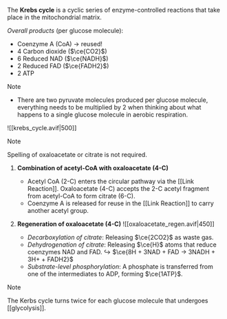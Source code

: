 The **Krebs cycle** is a cyclic series of enzyme-controlled reactions that take place in the mitochondrial matrix.

*Overall products* (per glucose molecule):
- Coenzyme A (CoA) → reused!
- 4 Carbon dioxide ($\ce{CO2}$)
- 6 Reduced NAD ($\ce{NADH}$)
- 2 Reduced FAD ($\ce{FADH2}$)
- 2 ATP

> [!note]
> - There are two pyruvate molecules produced per glucose molecule, everything needs to be multiplied by 2 when thinking about what happens to a single glucose molecule in aerobic respiration.

![[krebs_cycle.avif|500]]

> [!note]
> Spelling of oxaloacetate or citrate is not required.

1. **Combination of acetyl-CoA with oxaloacetate (4-C)**
	- Acetyl CoA (2-C) enters the circular pathway via the [[Link Reaction]]. Oxaloacetate (4-C) accepts the 2-C acetyl fragment from acetyl-CoA to form citrate (6-C).
	- Coenzyme A is released for reuse in the [[Link Reaction]] to carry another acetyl group.

2. **Regeneration of oxaloacetate (4-C)**
   ![[oxaloacetate_regen.avif|450]]
	- *Decarboxylation of citrate*: Releasing $\ce{2CO2}$ as waste gas.
	- *Dehydrogenation of citrate*: Releasing $\ce{H}$ atoms that reduce coenzymes NAD and FAD.
	  ↪️ $\ce{8H + 3NAD + FAD → 3NADH + 3H+ + FADH2}$
	- *Substrate-level phosphorylation*: A phosphate is transferred from one of the intermediates to ADP, forming $\ce{1ATP}$.

> [!note]
> The Kerbs cycle turns twice for each glucose molecule that undergoes [[glycolysis]].
